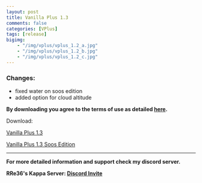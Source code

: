 ```yaml
---
layout: post
title: Vanilla Plus 1.3
comments: false
categories: [VPlus]
tags: [release]
bigimg: 
    - "/img/vplus/vplus_1.2_a.jpg"
    - "/img/vplus/vplus_1.2_b.jpg"
    - "/img/vplus/vplus_1.2_c.jpg"
---
```


<h3>Changes:</h3>

* fixed water on soos edition
* added option for cloud altitude

**By downloading you agree to the terms of use as detailed [here](https://rre36.github.io/glProjectsWeb/license/).**

Download:

[Vanilla Plus 1.3](https://github.com/rre36/vplus_web/releases/download/v1.3.0/VPlus_v1.3.0.zip)

[Vanilla Plus 1.3 Soos Edition](https://github.com/rre36/vplus_web/releases/download/v1.3.0/VPlus_v1.3.0_SE.zip)

***

**For more detailed information and support check my discord server.**

**RRe36's Kappa Server: [Discord Invite](https://discord.gg/y5xzQ6H)**